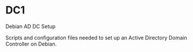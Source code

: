 # DC1
Debian AD DC Setup

Scripts and configuration files needed to set up an Active Directory Domain Controller on Debian.

